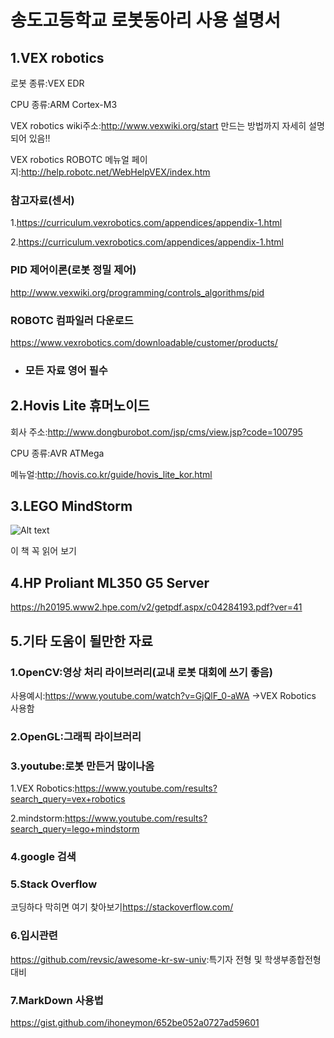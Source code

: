 송도고등학교 로봇동아리 사용 설명서
===============================
1.VEX robotics
---------------

로봇 종류:VEX EDR 

CPU 종류:ARM Cortex-M3 

VEX robotics wiki주소:<http://www.vexwiki.org/start> 만드는 방법까지 자세히 설명되어 있음!!

VEX robotics ROBOTC 메뉴얼 페이지:<http://help.robotc.net/WebHelpVEX/index.htm> 

### 참고자료(센서)

1.<https://curriculum.vexrobotics.com/appendices/appendix-1.html>
          
2.<https://curriculum.vexrobotics.com/appendices/appendix-1.html>

### PID 제어이론(로봇 정밀 제어) 

<http://www.vexwiki.org/programming/controls_algorithms/pid>

### ROBOTC 컴파일러 다운로드

<https://www.vexrobotics.com/downloadable/customer/products/>
 
 * ### 모든 자료 영어 필수 

2.Hovis Lite 휴머노이드 
----------------------

회사 주소:<http://www.dongburobot.com/jsp/cms/view.jsp?code=100795> 

CPU 종류:AVR ATMega

메뉴얼:<http://hovis.co.kr/guide/hovis_lite_kor.html> 

3.LEGO MindStorm 
----------------- 

![Alt text](http://bimage.interpark.com/goods_image/2/1/2/4/224692124s.jpg)

이 책 꼭 읽어 보기 

4.HP Proliant ML350 G5 Server
--------------------------

<https://h20195.www2.hpe.com/v2/getpdf.aspx/c04284193.pdf?ver=41>

5.기타 도움이 될만한 자료
----------------------

### 1.OpenCV:영상 처리 라이브러리(교내 로봇 대회에 쓰기 좋음)
  
  사용예시:<https://www.youtube.com/watch?v=GjQlF_0-aWA> ->VEX Robotics 사용함


### 2.OpenGL:그래픽 라이브러리


### 3.youtube:로봇 만든거 많이나옴

  1.VEX Robotics:<https://www.youtube.com/results?search_query=vex+robotics>
  
  2.mindstorm:<https://www.youtube.com/results?search_query=lego+mindstorm>
  
  
### 4.google 검색


### 5.Stack Overflow

  코딩하다 막히면 여기 찾아보기<https://stackoverflow.com/>
  
  
### 6.입시관련

   <https://github.com/revsic/awesome-kr-sw-univ>:특기자 전형 및 학생부종합전형 대비

### 7.MarkDown 사용법

  <https://gist.github.com/ihoneymon/652be052a0727ad59601>
  
  
